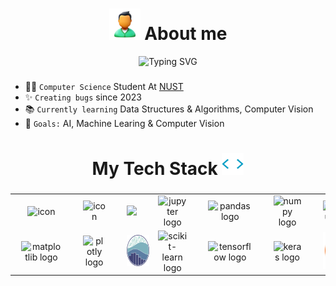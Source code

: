 <h1 align="center" > <img src="img/icons8-about-me-50.png"> About me  </h1>

<div align='center'>
<img src="https://readme-typing-svg.demolab.com?font=Monolisa&pause=1000&color=FFA500&center=true&vCenter=true&width=435&lines=Hey!+I'am+Ahmed+Yar;Computer+Science+Student" alt="Typing SVG" /></a>
</div>

###

- 👨‍🎓 `Computer Science` Student At <a href='https://nust.edu.pk/' > NUST </a>
- ✨ `Creating bugs` since 2023
- 📚 `Currently learning` Data Structures & Algorithms, Computer Vision
- 🎯 `Goals:` AI, Machine Learing & Computer Vision

###

##

<h1 align="center">My Tech Stack <img src="img/favtech.gif" height=35> </h1>

###

<div align="left">
</div>

###

<div align="center">
    <table width="900">
        <tr>
            <td align="center" width="90">
                    <img src="https://techstack-generator.vercel.app/python-icon.svg" alt="icon" height="50" style="margin: 0 10px;" />
                    <br>
                </a>
            </td>
            <td align="center" width="90">
                    <img src="https://techstack-generator.vercel.app/cpp-icon.svg" alt="icon" height="50" style="margin: 0 10px;" />
                    <br>
                </a>
            </td>
            <td align="center" width="90">
                    <img src="https://techstack-generator.vercel.app/mysql-icon.svg" height="50" style="margin: 0 10px;" />
                    <br>
                </a>
            </td>
            <td align="center" width="90">
                    <img src="https://cdn.jsdelivr.net/gh/devicons/devicon/icons/jupyter/jupyter-original.svg" height="50" alt="jupyter logo" style="margin: 0 10px;" />
                    <br>
                </a>
            </td>
            <td align="center" width="90">
                    <img src="https://cdn.jsdelivr.net/gh/devicons/devicon/icons/pandas/pandas-original.svg" height="50" alt="pandas logo" style="margin: 0 10px;" />
                    <br>
                </a>
            </td>
            <td align="center" width="90">
                    <img src="https://cdn.jsdelivr.net/gh/devicons/devicon/icons/numpy/numpy-original.svg" height="50" alt="numpy logo" style="margin: 0 10px;" />
                    <br>
                </a>
            </td>
            <td align="center" width="90">
                    <img src="https://cdn.simpleicons.org/selenium/43B02A" height="50" alt="selenium logo" style="margin: 0 10px;" />
                    <br>
                </a>
            </td>
            <td align="center" width="90">
                    <img src="https://cdn.simpleicons.org/git/F05032" height="50" alt="git logo" style="margin: 0 10px;" />
                    <br>
                </a>
            </td>
            <td align="center" width="90">
                <a href='https://github.com/ahmedyar7' style="text-decoration: none;">
                    <img src="https://techstack-generator.vercel.app/github-icon.svg" alt="icon" height="50" style="margin: 0 10px;" />
                    <br>
                </a>
            </td>
            <td align="center" width="90">
                    <img src="https://skillicons.dev/icons?i=md" height="50" alt="markdown logo" style="margin: 0 10px;" />
                    <br>
                </a>
            </td>
        </tr>
        <tr>
            <td align="center" width="90">
                    <img src="https://cdn.jsdelivr.net/gh/devicons/devicon/icons/matplotlib/matplotlib-original.svg" height="50" alt="matplotlib logo" style="margin: 0 10px;" />
                    <br>
                </a>
            </td>
            <td align="center" width="90">
                    <img src="https://cdn.jsdelivr.net/gh/devicons/devicon/icons/plotly/plotly-original.svg" height="50" alt="plotly logo" style="margin: 0 10px;" />
                    <br>
                </a>
            </td>
            <td align="center" width="90">
                    <img src="img/seaborn.png" height="50" alt="seaborn logo" style="margin: 0 10px;" />
                    <br>
                </a>
            </td>
            <td align="center" width="90">
                    <img src="https://cdn.jsdelivr.net/gh/devicons/devicon/icons/scikitlearn/scikitlearn-original.svg" height="50" alt="scikit-learn logo" style="margin: 0 10px;" />
                    <br>
                </a>
            </td>
            <td align="center" width="90">
                    <img src="https://cdn.jsdelivr.net/gh/devicons/devicon/icons/tensorflow/tensorflow-original.svg" height="50" alt="tensorflow logo" style="margin: 0 10px;" />
                    <br>
                </a>
            </td>
            <td align="center" width="90">
                    <img src="https://cdn.jsdelivr.net/gh/devicons/devicon/icons/keras/keras-original.svg" height="50" alt="keras logo" style="margin: 0 10px;" />
                    <br>
                </a>
            </td>
            <td align="center" width="90">
                    <img src="img/UbuntuCoF.svg.png" height="60" alt="ubuntu logo" style="margin: 0 10px;" />
                    <br>
                </a>
            </td>
            <td align="center" width="90">
                    <img src="https://cdn.jsdelivr.net/gh/devicons/devicon@latest/icons/css3/css3-original.svg" height="50" alt="django logo" style="margin: 0 10px;" />
                    <br>
                </a>
            </td>
            <td align="center" width="90">
                    <img src="https://cdn.jsdelivr.net/gh/devicons/devicon@latest/icons/html5/html5-original.svg" height="50" alt="flask logo" style="margin: 0 10px;" />
                    <br>
                </a>
            </td>
        </tr>
    </table>
</div>

###

##

<!-- <h1 align="center">GitHub Stats <img src="img/github analytics.gif" height=50> </h1> -->

<!-- ###

###

<div align="left">
</div>

###

###

<br clear="both"> -->
<!--
<div align="center">
    <table>
        <tr>
            <td align="center">
                <a href="https://github.com/ahmedyar7" style="text-decoration: none;">
                    <img src="https://github-readme-stats.vercel.app/api/top-langs/?username=ahmedyar7&hide_border=true&layout=donut&theme=github_dark" alt="Top Langs" style="border: none; outline: none;">
                </a>
            </td>
            <td align="center">
                <a href="https://github.com/ahmedyar7" style="text-decoration: none;">
                    <img src="https://github-readme-stats.vercel.app/api?username=ahmedyar7&hide_title=true&hide_rank=false&rank_icon=github&show_icons=true&include_all_commits=true&count_private=true&disable_animations=false&theme=github_dark&locale=en&hide_border=true&order=1" height="150" alt="stats graph" />
                </a>
            </td>
        </tr>
        <tr>
            <td colspan="2" align="center">
                <a href="https://github.com/ahmedyar7" style="text-decoration: none;">
                    <img src="https://streak-stats.demolab.com?user=ahmedyar7&locale=en&mode=daily&theme=dark&hide_border=true&border_radius=5&order=3" height="220" alt="streak graph" />
                </a>
            </td>
        </tr>
        <tr>
            <td colspan="2" align="center">
                <a href="https://github.com/ahmedyar7" style="text-decoration: none;">
                    <img src="https://github-readme-activity-graph.vercel.app/graph?username=ahmedyar7&radius=16&theme=github-dark&area=true&order=5&hide_border=true&hide_title=false&point=cf1717" height="300" alt="activity-graph graph" />
                </a>
            </td>
        </tr>
    </table>
</div> -->

###

  <!-- </a> -->

<!-- </div> -->

###

</div>

###
